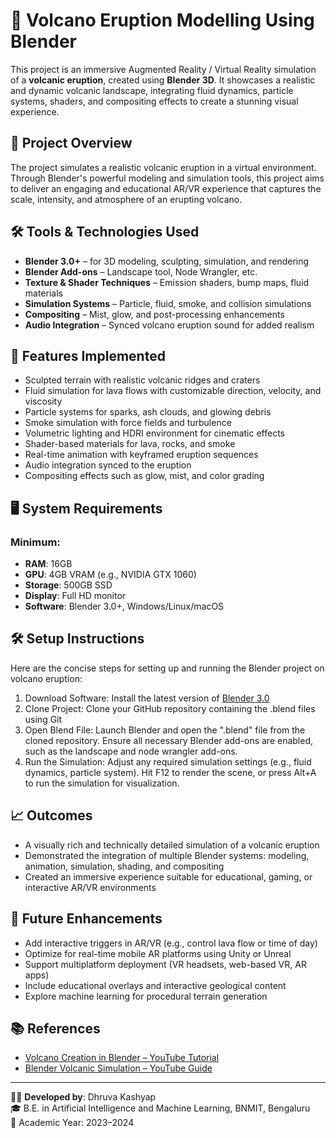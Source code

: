 # 🌋 Volcano Eruption Modelling Using Blender

This project is an immersive Augmented Reality / Virtual Reality simulation of a **volcanic eruption**, created using **Blender 3D**. It showcases a realistic and dynamic volcanic landscape, integrating fluid dynamics, particle systems, shaders, and compositing effects to create a stunning visual experience.

## 🎯 Project Overview
The project simulates a realistic volcanic eruption in a virtual environment. Through Blender's powerful modeling and simulation tools, this project aims to deliver an engaging and educational AR/VR experience that captures the scale, intensity, and atmosphere of an erupting volcano.

## 🛠️ Tools & Technologies Used
- **Blender 3.0+** – for 3D modeling, sculpting, simulation, and rendering
- **Blender Add-ons** – Landscape tool, Node Wrangler, etc.
- **Texture & Shader Techniques** – Emission shaders, bump maps, fluid materials
- **Simulation Systems** – Particle, fluid, smoke, and collision simulations
- **Compositing** – Mist, glow, and post-processing enhancements
- **Audio Integration** – Synced volcano eruption sound for added realism

## 🧩 Features Implemented
- Sculpted terrain with realistic volcanic ridges and craters
- Fluid simulation for lava flows with customizable direction, velocity, and viscosity
- Particle systems for sparks, ash clouds, and glowing debris
- Smoke simulation with force fields and turbulence
- Volumetric lighting and HDRI environment for cinematic effects
- Shader-based materials for lava, rocks, and smoke
- Real-time animation with keyframed eruption sequences
- Audio integration synced to the eruption
- Compositing effects such as glow, mist, and color grading

## 🖥️ System Requirements

### Minimum:
- **RAM**: 16GB  
- **GPU**: 4GB VRAM (e.g., NVIDIA GTX 1060)  
- **Storage**: 500GB SSD  
- **Display**: Full HD monitor  
- **Software**: Blender 3.0+, Windows/Linux/macOS

##  🛠️ Setup Instructions
Here are the concise steps for setting up and running the Blender project on volcano eruption:
1. Download Software: Install the latest version of [Blender 3.0](https://www.blender.org/download/)
2. Clone Project: Clone your GitHub repository containing the .blend files using Git
3. Open Blend File: Launch Blender and open the ".blend" file from the cloned repository. Ensure all necessary Blender add-ons are enabled, such as the landscape and node wrangler add-ons.
4. Run the Simulation: Adjust any required simulation settings (e.g., fluid dynamics, particle system). Hit F12 to render the scene, or press Alt+A to run the simulation for visualization.


## 📈 Outcomes
- A visually rich and technically detailed simulation of a volcanic eruption
- Demonstrated the integration of multiple Blender systems: modeling, animation, simulation, shading, and compositing
- Created an immersive experience suitable for educational, gaming, or interactive AR/VR environments

## 🔮 Future Enhancements
- Add interactive triggers in AR/VR (e.g., control lava flow or time of day)
- Optimize for real-time mobile AR platforms using Unity or Unreal
- Support multiplatform deployment (VR headsets, web-based VR, AR apps)
- Include educational overlays and interactive geological content
- Explore machine learning for procedural terrain generation

## 📚 References
- [Volcano Creation in Blender – YouTube Tutorial](https://www.youtube.com/watch?v=hArdXI2VY20&t=1s)
- [Blender Volcanic Simulation – YouTube Guide](https://www.youtube.com/watch?v=pR0k1XOBvwo&t=1502s)

---

👨‍💻 **Developed by**: Dhruva Kashyap  
🎓 B.E. in Artificial Intelligence and Machine Learning, BNMIT, Bengaluru  
📅 Academic Year: 2023–2024

